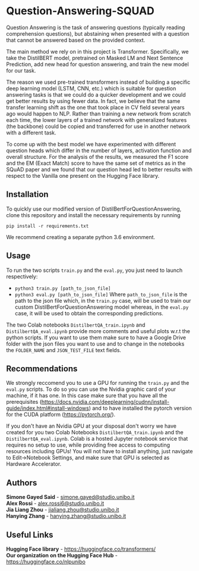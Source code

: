 # Question-Answering-SQUAD
Question Answering is the task of answering questions (typically reading comprehension questions), but abstaining when presented with a question that cannot be answered based on the provided context.

The main method we rely on in this project is Transformer. Specifically, we take the DistilBERT model, pretrained on Masked LM and Next Sentence Prediction, add new head for question answering, and train the new model for our task. 

The reason we used pre-trained transformers instead of building a specific deep learning model (LSTM, CNN, etc.) which is suitable for question answering tasks is that we could do a quicker development and we could get better results by using fewer data. 
In fact, we believe that the same transfer learning shift as the one that took place in CV field several years ago would happen to NLP. Rather than training a new network from scratch each time, the lower layers of a trained network with generalized features (the backbone) could be copied and transferred for use in another network with a different task.

To come up with the best model we have experimented with different question heads which differ in the number of layers, activation function and overall structure. 
For the analysis of the results, we measured the F1 score and the EM (Exact Match) score to have the same set of metrics as in the SQuAD paper and we found that our question head led to better results with respect to the Vanilla one present on the Hugging Face library.

## Installation

To quickly use our modified version of DistilBertForQuestionAnswering, clone this repository and install the necessary requirements by running

`pip install -r requirements.txt`

We recommend creating a separate python 3.6 environment. 

## Usage

To run the two scripts `train.py` and the `eval.py`, you just need to launch respectively:
- `python3 train.py [path_to_json_file]`
- `python3 eval.py [path_to_json_file]`
Where `path_to_json_file` is the path to the json file which, in the `train.py` case, will be used to train our custom DistilBertForQuestionAnswering model whereas, in the `eval.py` case, it will be used to obtain the corresponding predictions.

The two Colab notebooks `DistilbertQA_train.ipynb` and `DistilbertQA_eval.ipynb` provide more comments and useful plots w.r.t the python scripts. If you want to use them make sure to have a Google Drive folder with the json files you want to use and to change in the notebooks the `FOLDER_NAME` and `JSON_TEST_FILE` text fields.

## Recommendations

We strongly reccomend you to use a GPU for running the `train.py` and the `eval.py` scripts. To do so you can use the Nvidia graphic card of your machine, if it has one. In this case make sure that you have all the prerequisites (https://docs.nvidia.com/deeplearning/cudnn/install-guide/index.html#install-windows) and to have installed the pytorch version for the CUDA platform (https://pytorch.org/).

If you don't have an Nvidia GPU at your disposal don't worry we have created for you two Colab Notebooks `DistilbertQA_train.ipynb` and the `DistilbertQA_eval.ipynb`. Colab is a hosted Jupyter notebook service that requires no setup to use, while providing free access to computing resources including GPUs! You will not have to install anything, just navigate to Edit→Notebook Settings, and make sure that GPU is selected as Hardware Accelerator.

## Authors

**Simone Gayed Said** - simone.gayed@studio.unibo.it </br>
**Alex Rossi** - alex.rossi6@studio.unibo.it </br>
**Jia Liang Zhou** - jialiang.zhou@studio.unibo.it </br>
**Hanying Zhang** - hanying.zhang@studio.unibo.it

## Useful Links

**Hugging Face library** - https://huggingface.co/transformers/ </br>
**Our organization on the Hugging Face Hub** - https://huggingface.co/nlpunibo
